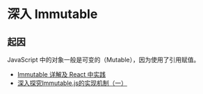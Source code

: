 # 深入 Immutable

## 起因

JavaScript 中的对象一般是可变的（Mutable），因为使用了引用赋值。

- [Immutable 详解及 React 中实践 ](https://github.com/camsong/blog/issues/3)
- [深入探究Immutable.js的实现机制（一） ](https://juejin.im/post/5b9b30a35188255c6418e67c)
